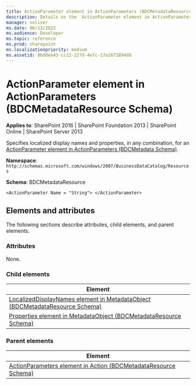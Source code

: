 ```yaml
---
title: ActionParameter element in ActionParameters (BDCMetadataResource Schema)
description: Details on the  ActionParameter element in ActionParameters (BDCMetadataResource Schema)
manager: soliver
ms.date: 06/13/2022
ms.audience: Developer
ms.topic: reference
ms.prod: sharepoint
ms.localizationpriority: medium
ms.assetid: 86ddee43-cc12-227d-4efc-17a1671894d8
---
```


# ActionParameter element in ActionParameters (BDCMetadataResource Schema)

**Applies to**: SharePoint 2016 | SharePoint Foundation 2013 | SharePoint Online | SharePoint Server 2013

Specifies localized display names and properties, in any combination, for an [ActionParameter element in ActionParameters (BDCMetadata Schema)](actionparameter-element-in-actionparameters-bdcmetadata-schema.md).

**Namespace**: `http://schemas.microsoft.com/windows/2007/BusinessDataCatalog/Resources`

**Schema**: BDCMetadataResource

```
<ActionParameter Name = "String"> </ActionParameter>
```

## Elements and attributes

The following sections describe attributes, child elements, and parent elements.

### Attributes

None.

### Child elements

| Element |
| --- |
| [LocalizedDisplayNames element in MetadataObject (BDCMetadataResource Schema)](localizeddisplaynames-element-in-metadataobject-bdcmetadataresource-schema.md) |
| [Properties element in MetadataObject (BDCMetadataResource Schema)](properties-element-in-metadataobject-bdcmetadataresource-schema.md) |

### Parent elements

| Element |
| --- |
| [ActionParameters element in Action (BDCMetadataResource Schema)](actionparameters-element-in-action-bdcmetadataresource-schema.md) |






